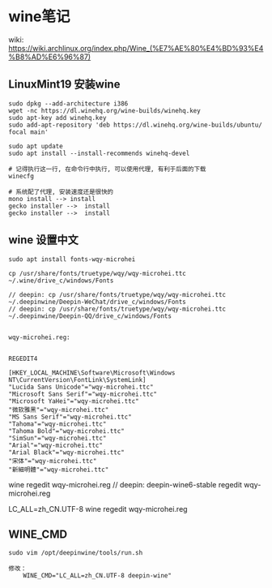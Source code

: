 # wine笔记

wiki: https://wiki.archlinux.org/index.php/Wine_(%E7%AE%80%E4%BD%93%E4%B8%AD%E6%96%87)

## LinuxMint19 安装wine

    sudo dpkg --add-architecture i386
    wget -nc https://dl.winehq.org/wine-builds/winehq.key
    sudo apt-key add winehq.key
    sudo add-apt-repository 'deb https://dl.winehq.org/wine-builds/ubuntu/ focal main'

    sudo apt update
    sudo apt install --install-recommends winehq-devel

    # 记得执行这一行, 在命令行中执行, 可以使用代理, 有利于后面的下载
    winecfg

    # 系统配了代理, 安装速度还是很快的
    mono install --> install
    gecko installer -->  install
    gecko installer -->  install



## wine 设置中文

```
sudo apt install fonts-wqy-microhei

cp /usr/share/fonts/truetype/wqy/wqy-microhei.ttc ~/.wine/drive_c/windows/Fonts

// deepin: cp /usr/share/fonts/truetype/wqy/wqy-microhei.ttc ~/.deepinwine/Deepin-WeChat/drive_c/windows/Fonts
// deepin: cp /usr/share/fonts/truetype/wqy/wqy-microhei.ttc ~/.deepinwine/Deepin-QQ/drive_c/windows/Fonts


wqy-microhei.reg:


REGEDIT4

[HKEY_LOCAL_MACHINE\Software\Microsoft\Windows NT\CurrentVersion\FontLink\SystemLink]
"Lucida Sans Unicode"="wqy-microhei.ttc"
"Microsoft Sans Serif"="wqy-microhei.ttc"
"Microsoft YaHei"="wqy-microhei.ttc"
"微软雅黑"="wqy-microhei.ttc"
"MS Sans Serif"="wqy-microhei.ttc"
"Tahoma"="wqy-microhei.ttc"
"Tahoma Bold"="wqy-microhei.ttc"
"SimSun"="wqy-microhei.ttc"
"Arial"="wqy-microhei.ttc"
"Arial Black"="wqy-microhei.ttc"
"宋体"="wqy-microhei.ttc"
"新細明體"="wqy-microhei.ttc"

```

wine regedit wqy-microhei.reg
// deepin: deepin-wine6-stable regedit wqy-microhei.reg

LC_ALL=zh_CN.UTF-8 wine regedit wqy-microhei.reg

## WINE_CMD

    sudo vim /opt/deepinwine/tools/run.sh

    修改：
        WINE_CMD="LC_ALL=zh_CN.UTF-8 deepin-wine"
